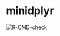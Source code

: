 # minidplyr
<!-- badges: start -->
  [![R-CMD-check](https://github.com/LucaMannino/minidplyr/actions/workflows/R-CMD-check.yaml/badge.svg)](https://github.com/LucaMannino/minidplyr/actions/workflows/R-CMD-check.yaml)
  <!-- badges: end -->